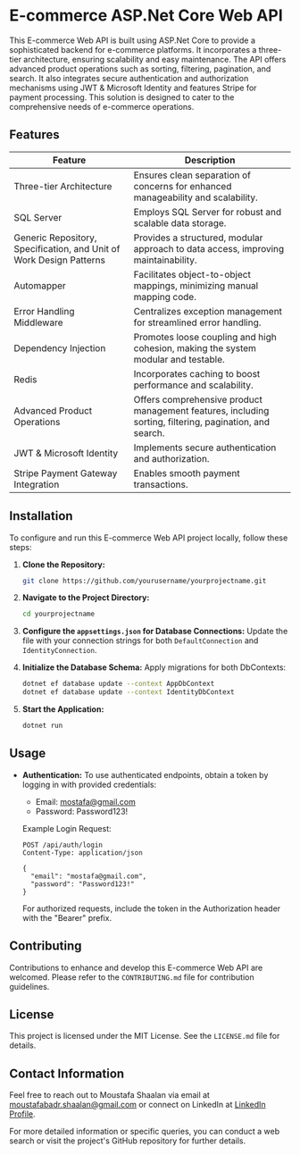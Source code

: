 # E-commerce ASP.Net Core Web API

This E-commerce Web API is built using ASP.Net Core to provide a sophisticated backend for e-commerce platforms. It incorporates a three-tier architecture, ensuring scalability and easy maintenance. The API offers advanced product operations such as sorting, filtering, pagination, and search. It also integrates secure authentication and authorization mechanisms using JWT & Microsoft Identity and features Stripe for payment processing. This solution is designed to cater to the comprehensive needs of e-commerce operations.

## Features

| Feature                            | Description                                                                                         |
|------------------------------------|-----------------------------------------------------------------------------------------------------|
| Three-tier Architecture             | Ensures clean separation of concerns for enhanced manageability and scalability.                    |
| SQL Server                         | Employs SQL Server for robust and scalable data storage.                                           |
| Generic Repository, Specification, and Unit of Work Design Patterns | Provides a structured, modular approach to data access, improving maintainability.                 |
| Automapper                         | Facilitates object-to-object mappings, minimizing manual mapping code.                               |
| Error Handling Middleware          | Centralizes exception management for streamlined error handling.                                      |
| Dependency Injection               | Promotes loose coupling and high cohesion, making the system modular and testable.                  |
| Redis                              | Incorporates caching to boost performance and scalability.                                           |
| Advanced Product Operations       | Offers comprehensive product management features, including sorting, filtering, pagination, and search. |
| JWT & Microsoft Identity          | Implements secure authentication and authorization.                                                    |
| Stripe Payment Gateway Integration | Enables smooth payment transactions.                                                                 |

## Installation

To configure and run this E-commerce Web API project locally, follow these steps:

1. **Clone the Repository:**
   ```bash
   git clone https://github.com/yourusername/yourprojectname.git
   ```

2. **Navigate to the Project Directory:**
   ```bash
   cd yourprojectname
   ```

3. **Configure the `appsettings.json` for Database Connections:**
   Update the file with your connection strings for both `DefaultConnection` and `IdentityConnection`.

4. **Initialize the Database Schema:**
   Apply migrations for both DbContexts:
   ```bash
   dotnet ef database update --context AppDbContext
   dotnet ef database update --context IdentityDbContext
   ```

5. **Start the Application:**
   ```bash
   dotnet run
   ```

## Usage

- **Authentication:** To use authenticated endpoints, obtain a token by logging in with provided credentials:

  - Email: mostafa@gmail.com
  - Password: Password123!

  Example Login Request:
  ```http
  POST /api/auth/login
  Content-Type: application/json

  {
    "email": "mostafa@gmail.com",
    "password": "Password123!"
  }
  ```

  For authorized requests, include the token in the Authorization header with the "Bearer" prefix.

## Contributing

Contributions to enhance and develop this E-commerce Web API are welcomed. Please refer to the `CONTRIBUTING.md` file for contribution guidelines.

## License

This project is licensed under the MIT License. See the `LICENSE.md` file for details.

## Contact Information

Feel free to reach out to Moustafa Shaalan via email at moustafabadr.shaalan@gmail.com or connect on LinkedIn at [LinkedIn Profile](https://www.linkedin.com/in/mostafabadrsh/).

For more detailed information or specific queries, you can conduct a web search or visit the project's GitHub repository for further details.


